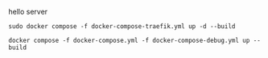hello server

```
sudo docker compose -f docker-compose-traefik.yml up -d --build
```

```
docker compose -f docker-compose.yml -f docker-compose-debug.yml up --build
```